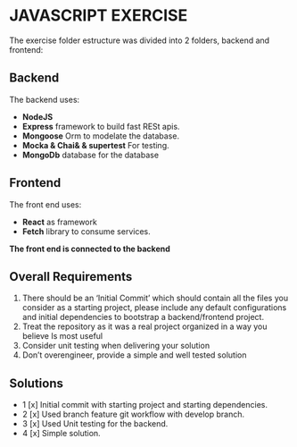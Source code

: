 # JAVASCRIPT EXERCISE
The exercise folder estructure was divided into 2 folders, backend and frontend:

## Backend
The backend uses:
- **NodeJS** 
- **Express** framework to build fast RESt apis.
- **Mongoose** Orm to modelate the database.
- **Mocka & Chai& & supertest** For testing.
- **MongoDb** database for the database


## Frontend

The front end uses:
- **React** as framework
- **Fetch** library to consume services.

**The front end is connected to the backend**

## Overall Requirements
1. There should be an ‘Initial Commit’ which should contain all the files you consider as a
starting project, please include any default configurations and initial dependencies to
bootstrap a backend/frontend project.
2. Treat the repository as it was a real project organized in a way you believe Is most useful
3. Consider unit testing when delivering your solution
4. Don’t overengineer, provide a simple and well tested solution

## Solutions

- 1 [x] Initial commit with starting project and starting dependencies.
- 2 [x] Used branch feature git workflow with develop branch.
- 3 [x] Used Unit testing for the backend.
- 4 [x] Simple solution.

